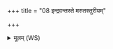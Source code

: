 +++
title = "08 इन्द्रवन्तस्ते मरुतस्तुरीयम्"

+++
<details><summary>मूलम् (WS)</summary>

इन्द्रवन्तस्ते मरुतस्तुरीयं भेजिरे वशे।  
तुरीयमादित्या रुद्रास्तुरीयं वसवो वशे ॥ ८ ॥
</details>
